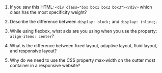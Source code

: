 <!-- Answers to the Self Study Questions go here -->

1. If you saw this HTML: `<div class="box box1 box2 box3"></div>` which class has the most specificity weight?



2. Describe the difference between `display: block;` and `display: inline;`.


3. While using flexbox, what axis are you using when you use the property: `align-items: center`?


4. What is the difference between fixed layout, adaptive layout, fluid layout, and responsive layout?



5. Why do we need to use the CSS property max-width on the outter most container in a responsive website?
